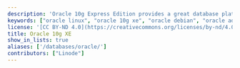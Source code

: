 ```yaml
---
description: 'Oracle 10g Express Edition provides a great database platform for development purposes, relational database study, or small to mid-size production environments.'
keywords: ["oracle linux", "oracle 10g xe", "oracle debian", "oracle administration"]
license: '[CC BY-ND 4.0](https://creativecommons.org/licenses/by-nd/4.0)'
title: Oracle 10g XE
show_in_lists: true
aliases: ['/databases/oracle/']
contributors: ["Linode"]
---
```


